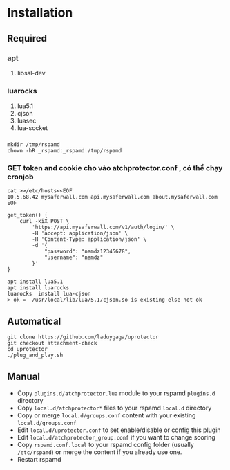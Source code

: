 # Installation

## Required
### apt
1. libssl-dev
### luarocks
1. lua5.1
2. cjson
3. luasec
4. lua-socket
### 
```
mkdir /tmp/rspamd
chown -hR _rspamd:_rspamd /tmp/rspamd
```
### GET token and cookie cho vào atchprotector.conf , có thể chạy cronjob	
```
cat >>/etc/hosts<<EOF
10.5.68.42 mysaferwall.com api.mysaferwall.com about.mysaferwall.com
EOF

get_token() {
	curl -kiX POST \
		'https://api.mysaferwall.com/v1/auth/login/' \
  		-H 'accept: application/json' \
  		-H 'Content-Type: application/json' \
  		-d '{
			"password": "namdz12345678",
			"username": "namdz"
		}'
}
```

```
apt install lua5.1
apt install luarocks 
luarocks  install lua-cjson
> ok =  /usr/local/lib/lua/5.1/cjson.so is existing else not ok
```
## Automatical
```
git clone https://github.com/laduygaga/uprotector
git checkout attachment-check
cd uprotector
./plug_and_play.sh
```

## Manual
- Copy `plugins.d/atchprotector.lua` module to your rspamd `plugins.d` directory
- Copy `local.d/atchprotector*` files to your rspamd `local.d` directory
- Copy or merge `local.d/groups.conf` content with your existing `local.d/groups.conf`
- Edit `local.d/uprotector.conf` to set enable/disable or config this plugin 
- Edit `local.d/atchprotector_group.conf` if you want to change scoring
- Copy `rspamd.conf.local` to your rspamd config folder (usually `/etc/rspamd`) or merge the content if you already use one.
- Restart rspamd

